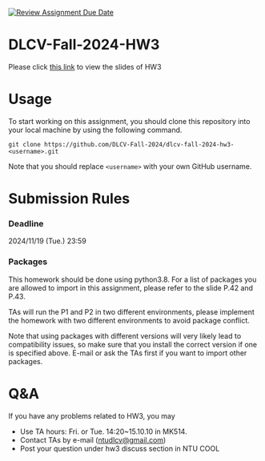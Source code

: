 [![Review Assignment Due Date](https://classroom.github.com/assets/deadline-readme-button-22041afd0340ce965d47ae6ef1cefeee28c7c493a6346c4f15d667ab976d596c.svg)](https://classroom.github.com/a/OlMw7_sq)
# DLCV-Fall-2024-HW3

Please click [this link](https://docs.google.com/presentation/d/149ViD2g3c0APXAZNGPOFw1ndYAb_UUF19AJZb29uvn4/edit?usp=sharing) to view the slides of HW3

# Usage
To start working on this assignment, you should clone this repository into your local machine by using the following command.
    
    git clone https://github.com/DLCV-Fall-2024/dlcv-fall-2024-hw3-<username>.git


Note that you should replace `<username>` with your own GitHub username.

# Submission Rules
### Deadline
2024/11/19 (Tue.) 23:59

### Packages
This homework should be done using python3.8. For a list of packages you are allowed to import in this assignment, please refer to the slide P.42 and P.43.

TAs will run the P1 and P2 in two different environments, please implement the homework with two different environments to avoid package conflict.

Note that using packages with different versions will very likely lead to compatibility issues, so make sure that you install the correct version if one is specified above. E-mail or ask the TAs first if you want to import other packages.

# Q&A
If you have any problems related to HW3, you may
- Use TA hours: Fri. or Tue. 14:20~15.10.10 in MK514.
- Contact TAs by e-mail ([ntudlcv@gmail.com](mailto:ntudlcv@gmail.com))
- Post your question under hw3 discuss section in NTU COOL
